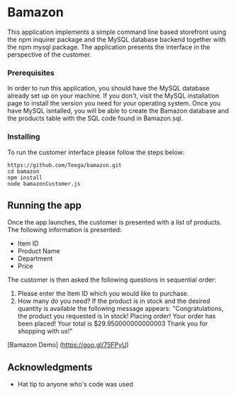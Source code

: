 # Bamazon

This application implements a simple command line based storefront using the npm inquirer package and the MySQL database backend together with the npm mysql package. The application presents the interface in the perspective of the customer. 

### Prerequisites

In order to run this application, you should have the MySQL database already set up on your machine. If you don't, visit the MySQL installation page to install the version you need for your operating system. Once you have MySQL isntalled, you will be able to create the Bamazon database and the products table with the SQL code found in Bamazon.sql.

### Installing

To run the customer interface please follow the steps below:

	https://github.com/Teega/bamazon.git
	cd bamazon
	npm install
	node bamazonCustomer.js

## Running the app

Once the app launches, the customer is presented with a list of products. The following information is presented:
  - Item ID
  - Product Name
  - Department 
  - Price
  
The customer is then asked the following questions in sequential order: 
  1. Please enter the Item ID which you would like to purchase.
  2. How many do you need?
    If the product is in stock and the desired quantity is available the following message appears: 
    "Congratulations, the product you requested is in stock! Placing order!
    Your order has been placed! Your total is $29.950000000000003
    Thank you for shopping with us!"
    
 [Bamazon Demo] (https://goo.gl/75FPyU)


## Acknowledgments

* Hat tip to anyone who's code was used
